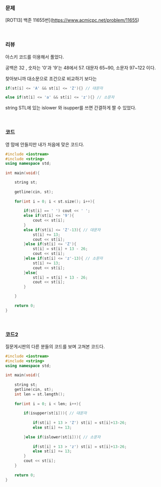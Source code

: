 ### 문제

[ROT13] 백준 11655번](https://www.acmicpc.net/problem/11655)

</br>

### 리뷰

아스키 코드를 이용해서 풀었다. 

공백은 32 , 숫자는 '0'과 '9'는 48에서 57. 대문자 65~90, 소문자 97~122 이다. 

 찾아보니까 대소문으로 조건으로 비교하기 보다는 

```c++
if(st[i] <= 'A' && st[i] <= 'Z'){} // 대문자 

else if(st[i] <= 'a' && st[i] <= 'z'){} // 소문자 	 
```

string STL에 있는 islower 와 isupper를 쓰면 간결하게 짤 수 있었다. 

</br>

### 코드

영 맘에 안들지만 내가 처음에 맞은 코드다. 

```c++
#include <iostream>
#include <string>
using namespace std;
 
int main(void){

 	string st;
 	
 	getline(cin, st);
 	
 	for(int i = 0; i < st.size(); i++){
 	
 		if(st[i] == ' ') cout << ' ';
 		else if(st[i] <= '9'){
 			cout << st[i];
		}
 		else if(st[i] <= 'Z'-13){ // 대문자  
			st[i] += 13; 
			cout << st[i];
		}else if(st[i] <= 'Z'){
			st[i] = st[i] + 13 - 26;  
			cout << st[i];
		}else if(st[i] <= 'z'-13){ // 소문자  
			st[i] += 13; 
			cout << st[i];
		}else{
			st[i] = st[i] + 13 - 26;
			cout << st[i];
		}

	}
 	
	return 0;
}
```

</br>

### 코드2

질문게시판의 다른 분들의 코드를 보며 고쳐본 코드다. 

```c++
#include <iostream>
#include <string>
using namespace std;
 
int main(void){
 
 	string st;
 	getline(cin, st);
 	int len = st.length();
 	
 	for(int i = 0; i < len; i++){
 	
 		if(isupper(st[i])){ // 대문자 
		
			if(st[i] + 13 > 'Z') st[i] = st[i]+13-26;
			else st[i] += 13;
		
		}else if(islower(st[i])){ // 소문자 
            
			if(st[i] + 13 > 'z') st[i] = st[i]+13-26;
			else st[i] += 13;		 
		}
		cout << st[i];
	}
	
	return 0;
}
```



